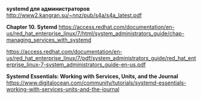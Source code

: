 **systemd для администраторов** http://www2.kangran.su/~nnz/pub/s4a/s4a_latest.pdf

**Chapter 10. Sytemd**
https://access.redhat.com/documentation/en-us/red_hat_enterprise_linux/7/html/system_administrators_guide/chap-managing_services_with_systemd

https://access.redhat.com/documentation/en-us/red_hat_enterprise_linux/7/pdf/system_administrators_guide/red_hat_enterprise_linux-7-system_administrators_guide-en-us.pdf

**Systemd Essentials: Working with Services, Units, and the Journal** https://www.digitalocean.com/community/tutorials/systemd-essentials-working-with-services-units-and-the-journal
